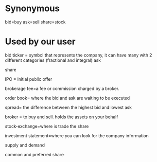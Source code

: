 # Synonymous 
bid=buy
ask=sell
share=stock

# Used by our user 
bid
ticker = symbol that represents the company, it can have many with 2 different categories (fractional and integral)
ask

share

IPO = Initial public offer

brokerage fee=a fee or commission charged by a broker.

order book= where the bid and ask are waiting to be executed

spread= the difference between the highest bid and lowest ask

broker = to buy and sell. holds the assets on your behalf

stock-exchange=where is trade the share

investment statement=where you can look for the company information

supply and demand

common and preferred share